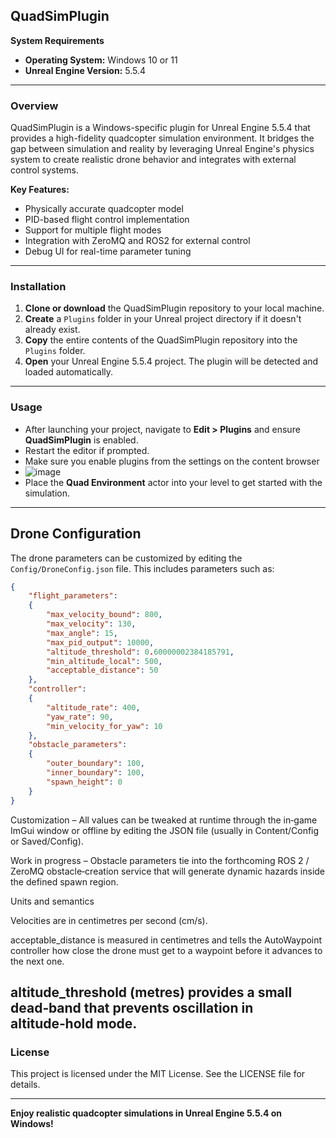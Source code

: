 ## QuadSimPlugin

**System Requirements**

* **Operating System:** Windows 10 or 11
* **Unreal Engine Version:** 5.5.4

---

### Overview

QuadSimPlugin is a Windows-specific plugin for Unreal Engine 5.5.4 that provides a high-fidelity quadcopter simulation environment. It bridges the gap between simulation and reality by leveraging Unreal Engine's physics system to create realistic drone behavior and integrates with external control systems.

**Key Features:**

* Physically accurate quadcopter model
* PID-based flight control implementation
* Support for multiple flight modes
* Integration with ZeroMQ and ROS2 for external control
* Debug UI for real-time parameter tuning

---

### Installation

1. **Clone or download** the QuadSimPlugin repository to your local machine.
2. **Create** a `Plugins` folder in your Unreal project directory if it doesn't already exist.
3. **Copy** the entire contents of the QuadSimPlugin repository into the `Plugins` folder.
4. **Open** your Unreal Engine 5.5.4 project. The plugin will be detected and loaded automatically.

---

### Usage

* After launching your project, navigate to **Edit > Plugins** and ensure **QuadSimPlugin** is enabled.
* Restart the editor if prompted.
* Make sure you enable plugins from the settings on the content browser
* ![image](https://github.com/user-attachments/assets/7e53e9a8-4dc4-42d9-ada0-df8aca305e8b)
* Place the **Quad Environment** actor into your level to get started with the simulation.

---
## Drone Configuration

The drone parameters can be customized by editing the `Config/DroneConfig.json` file. This includes parameters such as:

```json
{
	"flight_parameters":
	{
		"max_velocity_bound": 800,
		"max_velocity": 130,
		"max_angle": 15,
		"max_pid_output": 10000,
		"altitude_threshold": 0.60000002384185791,
		"min_altitude_local": 500,
		"acceptable_distance": 50
	},
	"controller":
	{
		"altitude_rate": 400,
		"yaw_rate": 90,
		"min_velocity_for_yaw": 10
	},
	"obstacle_parameters":
	{
		"outer_boundary": 100,
		"inner_boundary": 100,
		"spawn_height": 0
	}
}
```
Customization – All values can be tweaked at runtime through the in‑game ImGui window or offline by editing the JSON file (usually in Content/Config or Saved/Config).

Work in progress – Obstacle parameters tie into the forthcoming ROS 2 / ZeroMQ obstacle‑creation service that will generate dynamic hazards inside the defined spawn region.

Units and semantics

Velocities are in centimetres per second (cm/s).

acceptable_distance is measured in centimetres and tells the AutoWaypoint controller how close the drone must get to a waypoint before it advances to the next one.

altitude_threshold (metres) provides a small dead‑band that prevents oscillation in altitude‑hold mode.
---

### License

This project is licensed under the MIT License. See the LICENSE file for details.

---

**Enjoy realistic quadcopter simulations in Unreal Engine 5.5.4 on Windows!**
